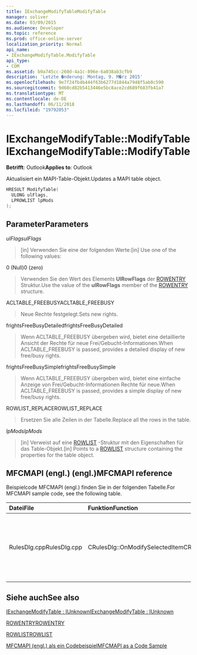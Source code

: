 ```yaml
---
title: IExchangeModifyTableModifyTable
manager: soliver
ms.date: 03/09/2015
ms.audience: Developer
ms.topic: reference
ms.prod: office-online-server
localization_priority: Normal
api_name:
- IExchangeModifyTable.ModifyTable
api_type:
- COM
ms.assetid: b9a745cc-260d-4a1c-896e-6a038ab3cfb9
description: 'Letzte �nderung: Montag, 9. M�rz 2015'
ms.openlocfilehash: 9e7f24fb4b444f63b6277d1844a7948f5ab0c590
ms.sourcegitcommit: 9d60cd82b5413446e5bc8ace2cd689f683fb41a7
ms.translationtype: MT
ms.contentlocale: de-DE
ms.lasthandoff: 06/11/2018
ms.locfileid: "19792053"
---
```

# <a name="iexchangemodifytablemodifytable"></a><span data-ttu-id="2c10d-103">IExchangeModifyTable::ModifyTable</span><span class="sxs-lookup"><span data-stu-id="2c10d-103">IExchangeModifyTable::ModifyTable</span></span>

  
  
<span data-ttu-id="2c10d-104">**Betrifft**: Outlook</span><span class="sxs-lookup"><span data-stu-id="2c10d-104">**Applies to**: Outlook</span></span> 
  
<span data-ttu-id="2c10d-105">Aktualisiert ein MAPI-Table-Objekt.</span><span class="sxs-lookup"><span data-stu-id="2c10d-105">Updates a MAPI table object.</span></span>
  
```cpp
HRESULT ModifyTable( 
  ULONG ulFlags, 
  LPROWLIST lpMods 
); 

```

## <a name="parameters"></a><span data-ttu-id="2c10d-106">Parameter</span><span class="sxs-lookup"><span data-stu-id="2c10d-106">Parameters</span></span>

 <span data-ttu-id="2c10d-107">_ulFlags_</span><span class="sxs-lookup"><span data-stu-id="2c10d-107">_ulFlags_</span></span>
  
> <span data-ttu-id="2c10d-108">[in] Verwenden Sie eine der folgenden Werte:</span><span class="sxs-lookup"><span data-stu-id="2c10d-108">[in] Use one of the following values:</span></span> 
    
<span data-ttu-id="2c10d-109">0 (Null)</span><span class="sxs-lookup"><span data-stu-id="2c10d-109">0 (zero)</span></span>
  
> <span data-ttu-id="2c10d-110">Verwenden Sie den Wert des Elements **UlRowFlags** der [ROWENTRY](rowentry.md) Struktur.</span><span class="sxs-lookup"><span data-stu-id="2c10d-110">Use the value of the **ulRowFlags** member of the [ROWENTRY](rowentry.md) structure.</span></span> 
    
<span data-ttu-id="2c10d-111">ACLTABLE_FREEBUSY</span><span class="sxs-lookup"><span data-stu-id="2c10d-111">ACLTABLE_FREEBUSY</span></span>
  
> <span data-ttu-id="2c10d-112">Neue Rechte festgelegt.</span><span class="sxs-lookup"><span data-stu-id="2c10d-112">Sets new rights.</span></span>
    
<span data-ttu-id="2c10d-113">frightsFreeBusyDetailed</span><span class="sxs-lookup"><span data-stu-id="2c10d-113">frightsFreeBusyDetailed</span></span>
  
> <span data-ttu-id="2c10d-114">Wenn ACLTABLE_FREEBUSY übergeben wird, bietet eine detaillierte Ansicht der Rechte für neue Frei/Gebucht-Informationen.</span><span class="sxs-lookup"><span data-stu-id="2c10d-114">When ACLTABLE_FREEBUSY is passed, provides a detailed display of new free/busy rights.</span></span>
    
<span data-ttu-id="2c10d-115">frightsFreeBusySimple</span><span class="sxs-lookup"><span data-stu-id="2c10d-115">frightsFreeBusySimple</span></span>
  
> <span data-ttu-id="2c10d-116">Wenn ACLTABLE_FREEBUSY übergeben wird, bietet eine einfache Anzeige von Frei/Gebucht-Informationen Rechte für neue.</span><span class="sxs-lookup"><span data-stu-id="2c10d-116">When ACLTABLE_FREEBUSY is passed, provides a simple display of new free/busy rights.</span></span>
    
<span data-ttu-id="2c10d-117">ROWLIST_REPLACE</span><span class="sxs-lookup"><span data-stu-id="2c10d-117">ROWLIST_REPLACE</span></span>
  
> <span data-ttu-id="2c10d-118">Ersetzen Sie alle Zeilen in der Tabelle.</span><span class="sxs-lookup"><span data-stu-id="2c10d-118">Replace all the rows in the table.</span></span>
    
 <span data-ttu-id="2c10d-119">_lpMods_</span><span class="sxs-lookup"><span data-stu-id="2c10d-119">_lpMods_</span></span>
  
> <span data-ttu-id="2c10d-120">[in] Verweist auf eine [ROWLIST](rowlist.md) -Struktur mit den Eigenschaften für das Table-Objekt.</span><span class="sxs-lookup"><span data-stu-id="2c10d-120">[in] Points to a [ROWLIST](rowlist.md) structure containing the properties for the table object.</span></span> 
    
## <a name="mfcmapi-reference"></a><span data-ttu-id="2c10d-121">MFCMAPI (engl.) (engl.)</span><span class="sxs-lookup"><span data-stu-id="2c10d-121">MFCMAPI reference</span></span>

<span data-ttu-id="2c10d-122">Beispielcode MFCMAPI (engl.) finden Sie in der folgenden Tabelle.</span><span class="sxs-lookup"><span data-stu-id="2c10d-122">For MFCMAPI sample code, see the following table.</span></span>
  
|<span data-ttu-id="2c10d-123">**Datei**</span><span class="sxs-lookup"><span data-stu-id="2c10d-123">**File**</span></span>|<span data-ttu-id="2c10d-124">**Funktion**</span><span class="sxs-lookup"><span data-stu-id="2c10d-124">**Function**</span></span>|<span data-ttu-id="2c10d-125">**Comment**</span><span class="sxs-lookup"><span data-stu-id="2c10d-125">**Comment**</span></span>|
|:-----|:-----|:-----|
|<span data-ttu-id="2c10d-126">RulesDlg.cpp</span><span class="sxs-lookup"><span data-stu-id="2c10d-126">RulesDlg.cpp</span></span>  <br/> |<span data-ttu-id="2c10d-127">CRulesDlg::OnModifySelectedItem</span><span class="sxs-lookup"><span data-stu-id="2c10d-127">CRulesDlg::OnModifySelectedItem</span></span>  <br/> |<span data-ttu-id="2c10d-128">MFCMAPI (engl.) wird die **IExchangeModifyTable::ModifyTable** -Methode verwendet, um eine geänderte Regel in der Tabelle der Regeln zurückzuschreiben.</span><span class="sxs-lookup"><span data-stu-id="2c10d-128">MFCMAPI uses the **IExchangeModifyTable::ModifyTable** method to write a modified rule back to the table of rules.</span></span>  <br/> |
   
## <a name="see-also"></a><span data-ttu-id="2c10d-129">Siehe auch</span><span class="sxs-lookup"><span data-stu-id="2c10d-129">See also</span></span>



[<span data-ttu-id="2c10d-130">IExchangeModifyTable : IUnknown</span><span class="sxs-lookup"><span data-stu-id="2c10d-130">IExchangeModifyTable : IUnknown</span></span>](iexchangemodifytableiunknown.md)
  
[<span data-ttu-id="2c10d-131">ROWENTRY</span><span class="sxs-lookup"><span data-stu-id="2c10d-131">ROWENTRY</span></span>](rowentry.md)
  
[<span data-ttu-id="2c10d-132">ROWLIST</span><span class="sxs-lookup"><span data-stu-id="2c10d-132">ROWLIST</span></span>](rowlist.md)


[<span data-ttu-id="2c10d-133">MFCMAPI (engl.) als ein Codebeispiel</span><span class="sxs-lookup"><span data-stu-id="2c10d-133">MFCMAPI as a Code Sample</span></span>](mfcmapi-as-a-code-sample.md)

